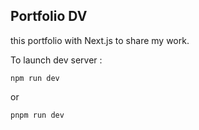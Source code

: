 Portfolio DV
---

this portfolio with Next.js to share my work.

To launch dev server :

`npm run dev`

 or 

`pnpm run dev`
